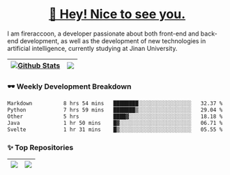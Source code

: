 <h1 align="center"><a href="https://blog.raccooncc.top">👋 Hey! Nice to see you.</a></h1>

I am fireraccoon, a developer passionate about both front-end and back-end development, as well as the development of new technologies in artificial intelligence, currently studying at Jinan University.

| <a href="#"><img src="https://github-readme-stats.raccooncc.top/api?username=fireraccoon&show_icons=true&include_all_commits=true&theme=buefy&hide_border=true" alt="Github Stats" /></a> | <a href="#"><img src="https://github-readme-stats.raccooncc.top/api/top-langs/?username=fireraccoon&layout=compact&theme=buefy&hide_border=true" /></a> |
| --- | --- |

### 🕶 Weekly Development Breakdown

<!--START_SECTION:waka-->

```txt
Markdown          8 hrs 54 mins   ████████░░░░░░░░░░░░░░░░░   32.37 %
Python            7 hrs 59 mins   ███████▒░░░░░░░░░░░░░░░░░   29.04 %
Other             5 hrs           ████▓░░░░░░░░░░░░░░░░░░░░   18.18 %
Java              1 hr 50 mins    █▓░░░░░░░░░░░░░░░░░░░░░░░   06.71 %
Svelte            1 hr 31 mins    █▒░░░░░░░░░░░░░░░░░░░░░░░   05.55 %
```

<!--END_SECTION:waka-->

### ✨ Top Repositories

| <a href="https://github.com/fireraccoon/AdvVis-CNN"><img src="https://github-readme-stats.raccooncc.top/api/pin/?username=fireraccoon&repo=AdvVis-CNN&theme=buefy&hide_border=true" /></a> | <a href="https://github.com/fireraccoon/leetcode-solutions"><img src="https://github-readme-stats.raccooncc.top/api/pin/?username=fireraccoon&repo=leetcode-solutions&theme=buefy&hide_border=true" /></a> |
| --- | --- |
